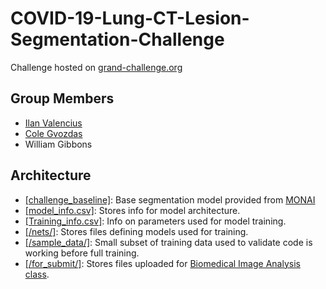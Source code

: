 ﻿# COVID-19-Lung-CT-Lesion-Segmentation-Challenge

Challenge hosted on [grand-challenge.org](https://covid-segmentation.grand-challenge.org/)

## Group Members
* [Ilan Valencius](https://github.com/ivalencius)
* [Cole Gvozdas](https://github.com/colegvozdas1)
* William Gibbons

## Architecture
* [[challenge_baseline]](https://github.com/ivalencius/COVID-19-Lung-CT-Lesion-Segmentation-Challenge/tree/main/challenge_baseline): Base segmentation model provided from [MONAI](https://github.com/Project-MONAI/tutorials/tree/master/3d_segmentation/challenge_baseline)
* [[model_info.csv]](https://github.com/ivalencius/COVID-19-Lung-CT-Lesion-Segmentation-Challenge/blob/main/model_info.csv): Stores info for model architecture.
* [[Training_info.csv]](https://github.com/ivalencius/COVID-19-Lung-CT-Lesion-Segmentation-Challenge/blob/main/training_info.csv): Info on parameters used for model training. 
* [[/nets/]](https://github.com/ivalencius/COVID-19-Lung-CT-Lesion-Segmentation-Challenge/blob/main/nets): Stores files defining models used for training.
* [[/sample_data/]](https://github.com/ivalencius/COVID-19-Lung-CT-Lesion-Segmentation-Challenge/tree/main/sample_data): Small subset of training data used to validate code is working before full training.
* [[/for_submit/]](https://github.com/ivalencius/COVID-19-Lung-CT-Lesion-Segmentation-Challenge/blob/main/for_submit): Stores files uploaded for [Biomedical Image Analysis class](https://github.com/ivalencius/Biomedical_Image_Analysis_CSCI3397). 
